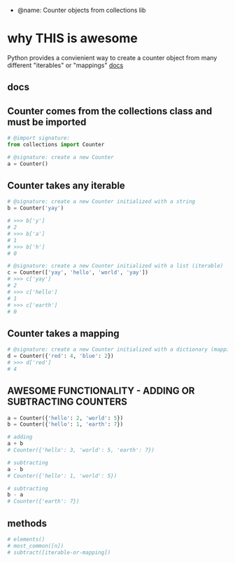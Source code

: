 - @name: Counter objects from collections lib

# why THIS is awesome
Python provides a convienient way to create a counter object from many
different "iterables" or "mappings"
[docs](https://docs.python.org/3/library/collections.html#collections.Counter)

## docs

## Counter comes from the collections class and must be imported
```python
# @import signature:
from collections import Counter

# @signature: create a new Counter
a = Counter()
```

## Counter takes any iterable
```python
# @signature: create a new Counter initialized with a string
b = Counter('yay')

# >>> b['y']
# 2
# >>> b['a']
# 1
# >>> b['h']
# 0

# @signature: create a new Counter initialized with a list (iterable)
c = Counter(['yay', 'hello', 'world', 'yay'])
# >>> c['yay']
# 2
# >>> c['hello']
# 1
# >>> c['earth']
# 0
```

## Counter takes a mapping
```python
# @signature: create a new Counter initialized with a dictionary (mapping)
d = Counter({'red': 4, 'blue': 2})
# >>> d['red']
# 4
```

## AWESOME FUNCTIONALITY - ADDING OR SUBTRACTING COUNTERS
```python
a = Counter({'hello': 2, 'world': 5})
b = Counter({'hello': 1, 'earth': 7})

# adding
a + b
# Counter({'hello': 3, 'world': 5, 'earth': 7})

# subtracting
a - b
# Counter({'hello': 1, 'world': 5})

# subtracting
b - a
# Counter({'earth': 7})
```

## methods
```python
# elements()
# most_common([n])
# subtract([iterable-or-mapping])
```
